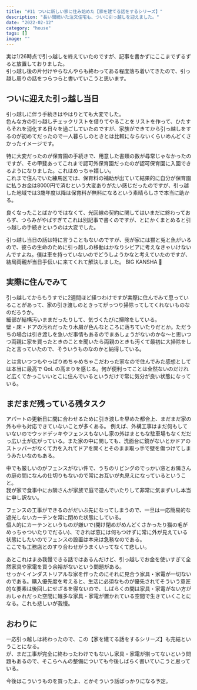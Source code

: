 ```yaml
---
title: "#11 ついに新しい家に住み始めた【家を建てる話をするシリーズ】"
description: "長い間続いた注文住宅も、ついに引っ越しを迎えました。"
date: "2022-02-12"
category: "house"
tags: []
image: ""
---
```


実は1/26時点で引っ越しを終えていたのですが、記事を書かずにここまでずるずると放置しておりました。  
引っ越し後の片付けやらなんやらも終わってある程度落ち着いてきたので、引っ越し周りの話をつらつらと書いていこうと思います。

## ついに迎えた引っ越し当日

引っ越しに伴う手続きはやはりとても大変でした。  
色んな方の引っ越しチェックリストを借りてやることをリストを作って、ひたすらそれを消化する日々を過ごしていたのですが、家族ができてから引っ越しをするのが初めてだったので一人暮らしのときとは比較にならないくらいめんどくさかったイメージです。

特に大変だったのが保育園の手続きで、用意した書類の数が尋常じゃなかったのですが、その甲斐あってこれまで認可外保育園だったのが認可保育園に入園できるようになりました。これはめっちゃ嬉しい。  
これまで住んでいた練馬区では、保育料の補助が出ていて結果的に自分が保育園に払うお金は8000円で済むという大変ありがたい感じだったのですが、引っ越した地域では3歳年度以降は保育料が無料になるという素晴らしさで本当に助かる。

良くなったことばかりではなくて、光回線の契約に関してはいまだに終わっておらず、つらみがやばすぎてこれは別記事で書くのですが、とにかくまとめると引っ越しの手続きというのは大変でした。

引っ越し当日の話は特に言うこともないのですが、我が家には猫と兎と魚がいるので、彼らの生命のために引っ越しの移動はかなりシビアに考えなきゃいけないんですよね。僕は車を持っていないのでどうしようかなと考えていたのですが、結局両親が当日手伝いに来てくれて解決しました。 BIG KANSHA :pray:

## 実際に住んでみて

引っ越してからもうすでに2週間ほど経つわけですが実際に住んでみて思っていることがあって、家の引き渡しのときってがっつり掃除ってしてくれないものなのだろうか。  
細部が結構汚いままだったりして、気づくたびに掃除をしている。  
壁・床・ドアの汚れだったり木屑が色んなところに落ちていたりだとか。ただうちの場合は引き渡しを急いだ事情もあるのでまあしょうがないのかな〜と思いつつ両親に家を買ったときのことを聞いたら両親のときも汚くて最初に大掃除をしたと言っていたので、そういうものなのかと納得している。

とは言いつつもやっぱりめちゃめちゃこだわった家なので住んでみた感想としては本当に最高で QoL の高まりを感じる。何が便利ってことは全然ないのだけれど広くてかっこいいとこに住んでいるというだけで常に気分が良い状態になっている。

## まだまだ残っている残タスク

アパートの更新日に間に合わせるために引き渡しを早めた都合上、まだまだ家の外も中も対応できていないことが多くある。
例えば、外構工事はまだ何もしていないのでウッドデッキやフェンスもないし家の外はまともな駐車場もなくだだっ広い土が広がっている。また家の中に関しても、洗面台に鏡がないとかドアのストッパーがなくて力を入れてドアを開くとそのまま取っ手で壁を傷つけてしまうみたいなのもある。

中でも厳しいのがフェンスがない件で、うちのリビングのでっかい窓とお隣さんの庭の間になんの仕切りもないので常にお互いが丸見えになっているということ。  
我が家で食事中にお隣さんが家族で庭で遊んでいたりして非常に気まずいし本当に申し訳ない。

フェンスの工事ができるのがだいぶ先になってしまうので、一旦は一応簡易的な遮光しないカーテンを常に閉めた状態にしている。  
個人的にカーテンというものが嫌いで(開け閉めがめんどくさかったり猫の毛がめっちゃついたりでだるい)、できれば窓には何もつけずに常に外が見えている状態にしたいのでフェンスの設置は本来は急務なのである。  
ここでも工務店とのすり合わせがうまくいってなくて悲しい。

あとこれはまあ我慢できる話ではあるんだけど、引っ越しでお金を使いすぎて全然家具や家電を買う余裕がないという問題がある。  
せっかくインダストリアルな家を作ったのにそれに見合う家具・家電が一切ないのである。購入優先度を考えると、生活に必須なものが優先されてそういう意匠的な要素は後回しにせざるを得ないので、しばらくの間は家具・家電がない方がおしゃれだった空間に雑多な家具・家電が置かれている空間で生きていくことになる。これも悲しいが我慢。

## おわりに

一応引っ越しは終わったので、この【家を建てる話をするシリーズ】も完結ということになる。  
が、まだ工事が完全に終わったわけでもないし家具・家電が揃ってないという問題もあるので、そこらへんの整備についても今後しばらく書いていこうと思っている。

今後はこういうものを買ったよ、とかそういう話ばっかりになる予定。
